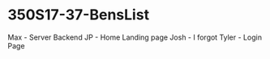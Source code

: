 # 350S17-37-BensList

Max - Server Backend
JP - Home Landing page 
Josh - I forgot
Tyler - Login Page
